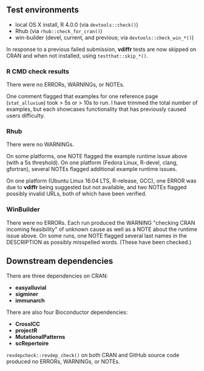 ## Test environments

* local OS X install, R 4.0.0 (via `devtools::check()`)
* Rhub (via `rhub::check_for_cran()`)
* win-builder (devel, current, and previous; via `devtools::check_win_*()`)

In response to a previous failed submission, **vdiffr** tests are now skipped on CRAN and when not installed, using `testthat::skip_*()`.

### R CMD check results

There were no ERRORs, WARNINGs, or NOTEs.

One comment flagged that examples for one reference page (`stat_alluvium`) took > 5s or > 10s to run. I have trimmed the total number of examples, but each showcases functionality that has previously caused users difficulty.

### Rhub

There were no WARNINGs.

On some platforms, one NOTE flagged the example runtime issue above (with a 5s threshold). On one platform (Fedora Linux, R-devel, clang, gfortran), several NOTEs flagged additional example runtime issues.

On one platform (Ubuntu Linux 16.04 LTS, R-release, GCC), one ERROR was due to **vdiffr** being suggested but not available, and two NOTEs flagged possibly invalid URLs, both of which have been verified.

### WinBuilder

There were no ERRORs. Each run produced the WARNING "checking CRAN incoming feasibility" of unknown cause as well as a NOTE about the runtime issue above. On some runs, one NOTE flagged several last names in the DESCRIPTION as possibly misspelled words. (These have been checked.)

## Downstream dependencies

There are three dependencies on CRAN:

- **easyalluvial**
- **sigminer**
- **immunarch**

There are also four Bioconductor dependencies:

- **CrossICC**
- **projectR**
- **MutationalPatterns**
- **scRepertoire**

`revdepcheck::revdep_check()` on both CRAN and GitHub source code produced no ERRORs, WARNINGs, or NOTEs.
